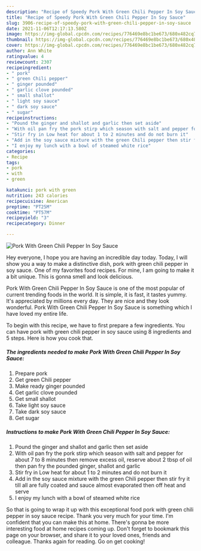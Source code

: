 ```yaml
---
description: "Recipe of Speedy Pork With Green Chili Pepper In Soy Sauce"
title: "Recipe of Speedy Pork With Green Chili Pepper In Soy Sauce"
slug: 3906-recipe-of-speedy-pork-with-green-chili-pepper-in-soy-sauce
date: 2021-11-06T12:17:13.580Z
image: https://img-global.cpcdn.com/recipes/776469e8bc1be673/680x482cq70/pork-with-green-chili-pepper-in-soy-sauce-recipe-main-photo.jpg
thumbnail: https://img-global.cpcdn.com/recipes/776469e8bc1be673/680x482cq70/pork-with-green-chili-pepper-in-soy-sauce-recipe-main-photo.jpg
cover: https://img-global.cpcdn.com/recipes/776469e8bc1be673/680x482cq70/pork-with-green-chili-pepper-in-soy-sauce-recipe-main-photo.jpg
author: Ann White
ratingvalue: 4
reviewcount: 2307
recipeingredient:
- " pork"
- " green Chili pepper"
- " ginger pounded"
- " garlic clove pounded"
- " small shallot"
- " light soy sauce"
- " dark soy sauce"
- " sugar"
recipeinstructions:
- "Pound the ginger and shallot and garlic then set aside"
- "With oil pan fry the pork stirp which season with salt and pepper for about 7 to 8 minutes then remove excess oil, reserve about 2 tbsp of oil then pan fry the pounded ginger, shallot and garlic"
- "Stir fry in Low heat for about 1 to 2 minutes and do not burn it"
- "Add in the soy sauce mixture with the green Chili pepper then stir fry it till all are fully coated and sauce almost evaporated then off heat and serve"
- "I enjoy my lunch with a bowl of steamed white rice"
categories:
- Recipe
tags:
- pork
- with
- green

katakunci: pork with green 
nutrition: 243 calories
recipecuisine: American
preptime: "PT25M"
cooktime: "PT57M"
recipeyield: "3"
recipecategory: Dinner

---
```



![Pork With Green Chili Pepper In Soy Sauce](https://img-global.cpcdn.com/recipes/776469e8bc1be673/680x482cq70/pork-with-green-chili-pepper-in-soy-sauce-recipe-main-photo.jpg)

Hey everyone, I hope you are having an incredible day today. Today, I will show you a way to make a distinctive dish, pork with green chili pepper in soy sauce. One of my favorites food recipes. For mine, I am going to make it a bit unique. This is gonna smell and look delicious.

Pork With Green Chili Pepper In Soy Sauce is one of the most popular of current trending foods in the world. It is simple, it is fast, it tastes yummy. It's appreciated by millions every day. They are nice and they look wonderful. Pork With Green Chili Pepper In Soy Sauce is something which I have loved my entire life.




To begin with this recipe, we have to first prepare a few ingredients. You can have pork with green chili pepper in soy sauce using 8 ingredients and 5 steps. Here is how you cook that.

<!--inarticleads1-->

##### The ingredients needed to make Pork With Green Chili Pepper In Soy Sauce:

1. Prepare  pork
1. Get  green Chili pepper
1. Make ready  ginger pounded
1. Get  garlic clove pounded
1. Get  small shallot
1. Take  light soy sauce
1. Take  dark soy sauce
1. Get  sugar




<!--inarticleads2-->

##### Instructions to make Pork With Green Chili Pepper In Soy Sauce:

1. Pound the ginger and shallot and garlic then set aside
1. With oil pan fry the pork stirp which season with salt and pepper for about 7 to 8 minutes then remove excess oil, reserve about 2 tbsp of oil then pan fry the pounded ginger, shallot and garlic
1. Stir fry in Low heat for about 1 to 2 minutes and do not burn it
1. Add in the soy sauce mixture with the green Chili pepper then stir fry it till all are fully coated and sauce almost evaporated then off heat and serve
1. I enjoy my lunch with a bowl of steamed white rice




So that is going to wrap it up with this exceptional food pork with green chili pepper in soy sauce recipe. Thank you very much for your time. I'm confident that you can make this at home. There's gonna be more interesting food at home recipes coming up. Don't forget to bookmark this page on your browser, and share it to your loved ones, friends and colleague. Thanks again for reading. Go on get cooking!
